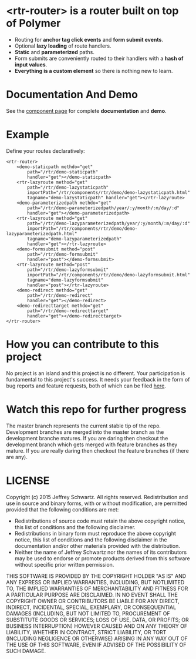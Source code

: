 &lt;rtr-router&gt; is a router built on top of Polymer
======================================================
* Routing for <b>anchor tag click events</b> and <b>form submit events</b>.
* Optional <b>lazy loading</b> of route handlers.
* <b>Static</b> and <b>parameterized</b> paths.
* Form submits are conveniently routed to their handlers with a <b>hash of input values</b>.
* <b>Everything is a custom element</b> so there is nothing new to learn.

Documentation And Demo
======================
See the [component page](http://jeffschwartz.github.io/rtr/components/rtr/) for complete <b>documentation</b> and <b>demo</b>.

Example
=======
Define your routes declaratively:

    <rtr-router>
        <demo-staticpath methdo="get"
            path="/rtr/demo-staticpath"
            handler="get"></demo-staticpath>
        <rtr-lazyroute method="get"
            path="/rtr/demo-lazystaticpath"
            importPath="/rtr/components/rtr/demo/demo-lazystaticpath.html"
            tagname="demo-lazystaticpath" handler="get"></rtr-lazyroute>
        <demo-parameterizedpath methdo="get"
            path="/rtr/demo-parameterizedpath/year/:y/month/:m/day/:d"
            handler="get"></demo-parameterizedpath>
        <rtr-lazyroute method="get"
            path="/rtr/demo-lazyparameterizedpath/year/:y/month/:m/day/:d"
            importPath="/rtr/components/rtr/demo/demo-lazyparameterizedpath.html"
            tagname="demo-lazyparameterizedpath"
            handler="get"></rtr-lazyroute>
        <demo-formsubmit method="post"
            path="/rtr/demo-formsubmit"
            handler="post"></demo-formsubmit>
        <rtr-lazyroute method="post"
            path="/rtr/demo-lazyformsubmit"
            importPath="/rtr/components/rtr/demo/demo-lazyformsubmit.html"
            tagname="demo-lazyformsubmit"
            handler="post"></rtr-lazyroute>
        <demo-redirect methdo="get"
            path="/rtr/demo-redirect"
            handler="get"></demo-redirect>
        <demo-redirecttarget methdo="get"
            path="/rtr/demo-redirecttarget"
            handler="get"></demo-redirecttarget>
    </rtr-router>

How you can contribute to this project
======================================
No project is an island and this project is no different. Your participation is fundamental to this project's success. It needs your feedback in the form of bug reports and feature requests, both of which can be filed [here](https://github.com/jeffschwartz/rtr/issues).

Watch this repo for further progress
=====================================
The master branch represents the current stable tip of the repo. Development branches are merged into the master branch as the development branche matures. If you are daring then checkout the development branch which gets merged with feature branches as they mature. If you are really daring then checkout the feature branches (if there are any).

LICENSE
=======
Copyright (c) 2015 Jeffrey Schwartz. All rights reserved.
Redistribution and use in source and binary forms, with or without
modification, are permitted provided that the following conditions are met:
* Redistributions of source code must retain the above copyright
notice, this list of conditions and the following disclaimer.
* Redistributions in binary form must reproduce the above copyright notice, this list of conditions and the following disclaimer in the documentation and/or other materials provided with the distribution.
* Neither the name of Jeffrey Schwartz nor the names of its contributors may be used to endorse or promote products derived from this software without specific prior written permission.

THIS SOFTWARE IS PROVIDED BY THE COPYRIGHT HOLDER "AS IS" AND ANY EXPRESS OR IMPLIED WARRANTIES, INCLUDING, BUT NOTLIMITED TO, THE IMPLIED WARRANTIES OF MERCHANTABILITY AND FITNESS FOR A PARTICULAR PURPOSE ARE DISCLAIMED. IN NO EVENT SHALL THE COPYRIGHT OWNER OR CONTRIBUTORS BE LIABLE FOR ANY DIRECT, INDIRECT, INCIDENTAL, SPECIAL, EXEMPLARY, OR CONSEQUENTIAL DAMAGES (INCLUDING, BUT NOT LIMITED TO, PROCUREMENT OF SUBSTITUTE GOODS OR SERVICES; LOSS OF USE, DATA, OR PROFITS; OR BUSINESS INTERRUPTION) HOWEVER CAUSED AND ON ANY THEORY OF LIABILITY, WHETHER IN CONTRACT, STRICT LIABILITY, OR TORT (INCLUDING NEGLIGENCE OR OTHERWISE) ARISING IN ANY WAY OUT OF THE USE OF THIS SOFTWARE, EVEN IF ADVISED OF THE POSSIBILITY OF SUCH DAMAGE.
